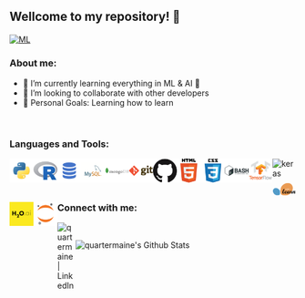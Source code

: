 ## Wellcome to my repository! 👋
<!-- img -->
[<img align="center" height="480" alt="ML" src="https://som.yale.edu/sites/default/files/event-image.jpg" />][img]
<br />

### About me:
- 🌱 I’m currently learning everything in ML & AI 🤣
- 👯 I’m looking to collaborate with other developers
- 🥅 Personal Goals: Learning how to learn
<br />

### Languages and Tools:
<!-- Python -->
[<img align="left" alt="Python" width="42px" src="https://raw.githubusercontent.com/github/explore/80688e429a7d4ef2fca1e82350fe8e3517d3494d/topics/python/python.png" />][python]
<!-- R -->
[<img align="left" alt="R" width="42px" src="https://raw.githubusercontent.com/github/explore/80688e429a7d4ef2fca1e82350fe8e3517d3494d/topics/r/r.png" />][R]
<!-- SQL -->
[<img align="left" alt="SQL" width="42px" src="https://raw.githubusercontent.com/github/explore/80688e429a7d4ef2fca1e82350fe8e3517d3494d/topics/sql/sql.png" />][sql]
<!-- MySQL -->
[<img align="left" alt="MySQL" width="42px" src="https://raw.githubusercontent.com/github/explore/80688e429a7d4ef2fca1e82350fe8e3517d3494d/topics/mysql/mysql.png" />][mysql]
<!-- MongoDB -->
[<img align="left" alt="MongoDB" width="42px" src="https://raw.githubusercontent.com/github/explore/80688e429a7d4ef2fca1e82350fe8e3517d3494d/topics/mongodb/mongodb.png" />][mongodb]
<!-- Git -->
[<img align="left" alt="Git" width="42px" src="https://raw.githubusercontent.com/github/explore/80688e429a7d4ef2fca1e82350fe8e3517d3494d/topics/git/git.png" />][git]
<!-- GitHub -->
[<img align="left" alt="GitHub" width="42px" src="https://raw.githubusercontent.com/github/explore/78df643247d429f6cc873026c0622819ad797942/topics/github/github.png" />][github]
<!-- HTML5 -->
[<img align="left" alt="HTML5" width="42px" src="https://raw.githubusercontent.com/github/explore/80688e429a7d4ef2fca1e82350fe8e3517d3494d/topics/html/html.png" />][html5]
<!-- CSS3 -->
[<img align="left" alt="CSS3" width="42px" src="https://raw.githubusercontent.com/github/explore/80688e429a7d4ef2fca1e82350fe8e3517d3494d/topics/css/css.png" />][css3]
<!-- bash -->
[<img align="left" alt="terminal" width="42px" src="https://raw.githubusercontent.com/github/explore/80688e429a7d4ef2fca1e82350fe8e3517d3494d/topics/bash/bash.png" />][bash]
<!-- tensorflow -->
[<img align="left" alt="tensorflow" width="42px" src="https://raw.githubusercontent.com/github/explore/80688e429a7d4ef2fca1e82350fe8e3517d3494d/topics/tensorflow/tensorflow.png" />][tensorflow]
<!-- keras -->
[<img align="left" alt="keras" width="42px" src="https://camo.githubusercontent.com/0d08dc4f9466d347e8d28a951ea51e3430c6f92c/68747470733a2f2f73332e616d617a6f6e6177732e636f6d2f6b657261732e696f2f696d672f6b657261732d6c6f676f2d323031382d6c617267652d313230302e706e67" />][keras]
<!-- scikit-learn -->
[<img align="left" alt="scikit-learn" width="42px" src="https://raw.githubusercontent.com/github/explore/80688e429a7d4ef2fca1e82350fe8e3517d3494d/topics/scikit-learn/scikit-learn.png" />][scikit-learn]
<!-- H2o -->
[<img align="left" alt="H2o.ai" width="42px" src="https://raw.githubusercontent.com/h2oai/tutorials/master/.github/h2o-ai-logo-plain.png" />][h2o]
<!-- Jupyter Notebook -->
[<img align="left" alt="Jupyter Notebook" width="42px" src="https://raw.githubusercontent.com/github/explore/80688e429a7d4ef2fca1e82350fe8e3517d3494d/topics/jupyter-notebook/jupyter-notebook.png" />][Jupyter Notebook]
<!-- laguage/skill -->
<!-- language/skill -->
<!-- language/skill -->
<!-- language/skill -->
<br />
<br />

### Connect with me:
[<img align="left" alt="quartermaine | LinkedIn" width="32px" src="https://cdn.jsdelivr.net/npm/simple-icons@v3/icons/linkedin.svg" />][linkedin]
<br />

<img align="left" alt="quartermaine's Github Stats" src="https://github-readme-stats.vercel.app/api?username=quartermaine&show_icons=true&hide_border=true" />


[img]: https://som.yale.edu/sites/default/files/event-image.jpg
[linkedin]: https://www.linkedin.com/in/andreas-christopoulos-charitos-63382268/
[python]: https://www.python.org/
[R]: https://www.r-project.org/
[sql]: https://en.wikipedia.org/wiki/SQL
[mysql]: https://www.mysql.com/
[mongodb]: https://www.mongodb.com/
[git]: https://git-scm.com/
[github]: https://github.com/
[html5]: https://en.wikipedia.org/wiki/HTML5
[css3]: https://www.w3.org/Style/CSS/Overview.en.html
[bash]: https://www.gnu.org/software/bash/
[tensorflow]: https://www.tensorflow.org/
[keras]: https://keras.io/
[scikit-learn]: https://scikit-learn.org/stable/
[h2o]: https://training.h2o.ai/
[Jupyter Notebook]: https://github.com/jupyter/notebook



